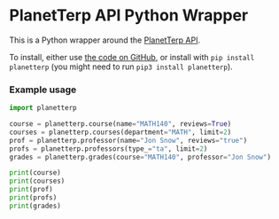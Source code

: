 # PlanetTerp API Python Wrapper

This is a Python wrapper around the [PlanetTerp API](http://api.planetterp.com).

To install, either use [the code on GitHub](https://github.com/planetterp/PlanetTerp-API-Python-Wrapper), or install with `pip install planetterp` (you might need to run `pip3 install planetterp`).

### Example usage

```python
import planetterp

course = planetterp.course(name="MATH140", reviews=True)
courses = planetterp.courses(department="MATH", limit=2)
prof = planetterp.professor(name="Jon Snow", reviews="true")
profs = planetterp.professors(type_="ta", limit=2)
grades = planetterp.grades(course="MATH140", professor="Jon Snow")

print(course)
print(courses)
print(prof)
print(profs)
print(grades)
```
